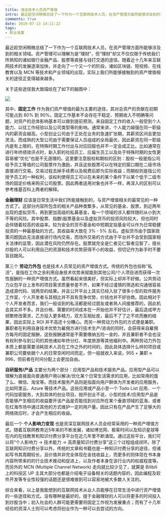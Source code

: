 ```yaml
---
title: 浅谈技术人员资产增值
intro: 最近趁空闲稍微总结了一下作为一个互联网技术人员，在资产管理方面所能够涉及到的相关领域。资产管理可以理解为是“理财”，但“理财”却又不仅仅限于传统我们所熟知的诸如银行金融产品、股票等直接与钱打交道的途径。随着近十几年来互联网技术的发展逐渐加快，并走向了一个又一个的阶段，诸如区块链、短视频、在线教育以及 MCN 等技术和产业领域的出现，实际上我们所能够接触到的资产增值相关的途径正变得越来越多。
comments: true
date: 2019-07-13 14:11:22
tags:
- 职业发展
---
```


最近趁空闲稍微总结了一下作为一个互联网技术人员，在资产管理方面所能够涉及到的相关领域。资产管理可以理解为是“理财”，但“理财”却又不仅仅限于传统我们所熟知的诸如银行金融产品、股票等直接与钱打交道的途径。随着近十几年来互联网技术的发展逐渐加快，并走向了一个又一个的阶段，诸如区块链、短视频、在线教育以及 MCN 等技术和产业领域的出现，实际上我们所能够接触到的资产增值相关的途径正变得越来越多。

关于这些途径我大致描绘在了如下的脑图中：

![](1.png)

其中，**固定工作** 作为我们资产增值的最为主要的途径，其对总资产的贡献在初期可能占到 80% 到 90%。固定工作基本不会存在不稳定、预期收入不明确等问题，对资产的总体影响基本可以做到提前预测。来自固定工作的收入一般受到个人能力、以往工作经验以及公司类型等的影响。通常来讲，个人能力越强在同一职级内的薪资会越高。小型创业公司由于正处在业务的急速扩张期，其薪资区间会更加灵活。而成熟的大型公司由于需要保证人员组成的全局最优，因此薪资在同一职级内是有上限的，在特殊时期工作付出与对应回报也并不一定会成正比。比如通常在进行年终绩效评点时，新入职的社招员工、应届生员工以及处于特殊时期的女性更容易被“优化”也是不无道理的。这里要注意股权和期权的区别：股权一般是指公司给予员工等值的公司股票作为激励，并且这些股票可以在特定的窗口期在二级市场直接进行交易。交易过程去掉手续费以及税费后即为实际收益；而期权则是指公司授予员工的一种权利，该权利使得员工可以在未来的某个条件下以某个低于二级市场的固定价格来购买公司股票。因此两者适用对象也并不一样，再深入的区别可以参考维基百科上两者的解释。

**金融理财** 应该是日常生活中我们所能接触到的，与资产增值相关的最常见的一种方式了。这部分内容所包含的相关产品种类繁多，从常见的基金、股票，到近两年出现的虚拟货币，再到更加高级的私募基金，每一个领域的涉入都伴随的从小到大不等的风险。其中股票、指数\股票基金以及虚拟货币的投资风险较大，但也同时会伴随着较高的收益率。较为安全的货币基金和中短期定投基金可以作为日常稳健投资的一种最基础的方式，其收益率大致在 3% - 5% 左右。虚拟货币由于国家政策问题因此无法直接进行场内交易，而场外交易的方式由于平台并不会受到国家相关法律的监管，因此潜在风险仍然存在。股票就完全是仁者见仁智者见智了，擅长炒股的人可以利用自己的资源和技术优势获得不小的收益，但切记作为新手时不要盲目跟风。

第三个 **劳动力外包** 也是技术人员常见的资产增值方式。传统的外包也俗称“私活”，是指在工作之余利用自身技术优势来赋能到其他公司/个人项目进而获得一次性报酬的一种资产增值方式。虽然看起来很美好，但实际上却并不好做。公共劳动力众包平台上发布的项目需求质量参差不齐，如果不经过谨慎的筛选和沟通很容易造成源代码、钱两空的结果。并且公开平台上其实已经入驻了很多小型的软件服务工作室，个人开发者与其相比并不具有竞争优势，价钱也并不好协商。因此相对于个人开发者而言，我们一般谈到的私活都是经过朋友或者熟人间接推荐的，因此机会其实并不多。并且价格、需要的时间成本在一开始也并不好估计，最后造成甲方频繁修改需求，乙方投入更多精力，双方互相扯皮，最后不了了之不欢而散的结果，因此实际上 ROI 并不高还十分糟心。而另一种劳动力外包的方式便是兼职。兼职者在利用自身技术优势为雇佣方进行技术生产/咨询的同时，会获得来自雇佣方每月的固定报酬，这些报酬通常是不需要缴纳五险一金的，并且兼职者不会也没有权利参与到公司的其他诸如年终分红、年度旅游等其他福利中。两种劳动力外包本质上都是需要消耗技术人员在工作之外的时间的，因此具体选择什么样的项目或兼职公司要依据个人的日常空闲时间而定。但一般就收入来说，955 + 兼职 ≈ 996，但前者在时间分配上会更加自由。

**自研服务/产品** 主要分为两个部分：应用型产品和技术服务产品。应用型产品可以理解为直接面向普通用户用以解决/优化某个日常生活需求的应用，比如常用的饿了么、微信、淘宝等。而技术服务产品则是指面向用户群体为开发者的应用服务，比如阿里云、Azure 等技术产品。这些应用或产品小至一个 Todo List 应用、一个代码加密服务，大到具体的创业项目。抛开创业不说，小型的技术/应用型产品是否能够产生相应的收益要开该产品是否能找到对应所在某个垂直领域的蓝海，或者在红海市场中通过其他的方式维护一定的用户量。因此只有在产品产生了足够大的网络效应时，才会产生相应的收益。

最后一个 **个人影响力变现** 也是资深互联网技术人员会经常采用的一种资产增值方式。随着互联网教育近5年来的不断发展，诸如博览网、极客时间以及知识星球等在内的在线教育和知识付费分享平台在近几年里不断涌现。通过这些平台，我们可以将“个人影响力 -> 技术能力 -> 高质量知识付费分享”这三个过程组成闭环。除了互联网知识付费分享以外，传统的文章和书籍也是一种知识付费分享的途径，但诸如写书其周期较长，且价值并非完全体现在金钱收益上，而更多的则体现在书本身内容所带来的的行业技术推动和促进上，以及作者本身在该行业内的权威程度等。而另外的 MCN (Multiple Channel Network) 走向就比较少见了，就算是 Bilibili 上的科技区 UP 主其大部分也都是介绍电子设备相关的话题内容的，因此编程及软件开发等专业性较强的话题还是很难做到可以容易地被大多数人关注的。

综合来看，以上是我能想到的互联网技术从业人员能够在日常生活中进行资产增值的一些途径和方式。没有哪种是最好的，擅于金融理财的人可以将更多的时间投入到炒股当中；初入社会的人群可能更需要将固定工作视为发展重点；而有了十几年经验的资深人士则可以考虑将创业作为一种可以去尝试的方向。